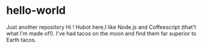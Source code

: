 # hello-world
Just another repository
Hi !
Hubot here,I like Node.js and Coffeescript (that't what I'm made of!).
I've had tacos on the moon and find them far superior to Earth tacos.
